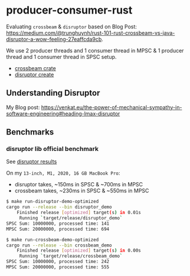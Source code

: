 # producer-consumer-rust

Evaluating `crossbeam` & `disruptor` based on Blog Post: https://medium.com/@trunghuynh/rust-101-rust-crossbeam-vs-java-disruptor-a-wow-feeling-27eaffcda9cb.

We use 2 producer threads and 1 consumer thread in MPSC & 1 producer thread and 1 consumer thread in SPSC setup.

- [crossbeam crate](https://crates.io/crates/crossbeam)
- [disruptor create](https://crates.io/crates/disruptor) 

## Understanding Disruptor

My Blog post: https://venkat.eu/the-power-of-mechanical-sympathy-in-software-engineering#heading-lmax-disruptor

## Benchmarks

### disruptor lib official benchmark

See [disruptor results](https://github.com/nicholassm/disruptor-rs?tab=readme-ov-file#performance)

On my `13-inch, M1, 2020, 16 GB MacBook Pro`:
- disruptor takes, ~150ms in SPSC & ~700ms in MPSC
- crossbeam takes, ~230ms in SPSC & ~550ms in MPSC

```bash
$ make run-disruptor-demo-optimized
cargo run --release --bin disruptor_demo
    Finished release [optimized] target(s) in 0.01s
     Running `target/release/disruptor_demo`
SPSC Sum: 10000000, processed time: 141
MPSC Sum: 20000000, processed time: 694
```

```bash
$ make run-crossbeam-demo-optimized
cargo run --release --bin crossbeam_demo
    Finished release [optimized] target(s) in 0.00s
     Running `target/release/crossbeam_demo`
SPSC Sum: 10000000, processed time: 242
MPSC Sum: 20000000, processed time: 555
```